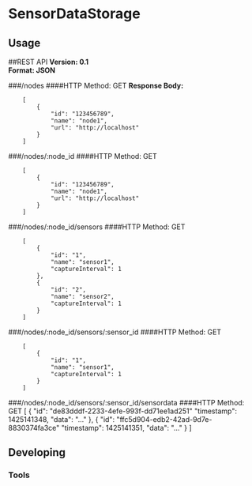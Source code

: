 

# SensorDataStorage



## Usage


##REST API
**Version: 0.1**  
**Format: JSON**

###/nodes
####HTTP Method: GET
**Response Body:**
  
        [
            {
                "id": "123456789",
                "name": "node1",
                "url": "http://localhost"
            }
        ]

###/nodes/:node_id
####HTTP Method: GET

        [
            {
                "id": "123456789",
                "name": "node1",
                "url": "http://localhost"
            }
        ]

###/nodes/:node_id/sensors
####HTTP Method: GET

        [
            {
                "id": "1",
                "name": "sensor1",
                "captureInterval": 1
            },
            {
                "id": "2",
                "name": "sensor2",
                "captureInterval": 1
            }
        ]

###/nodes/:node_id/sensors/:sensor_id
####HTTP Method: GET

        [
            {
                "id": "1",
                "name": "sensor1",
                "captureInterval": 1
            }
        ]

###/nodes/:node_id/sensors/:sensor_id/sensordata
####HTTP Method: GET
        [
            {
                "id": "de83dddf-2233-4efe-993f-dd71ee1ad251"
                "timestamp": 1425141348,
                "data": "..."
            },
            {
                "id": "ffc5d904-edb2-42ad-9d7e-8830374fa3ce"
                "timestamp": 1425141351,
                "data": "..."
            }
        ]



## Developing



### Tools

